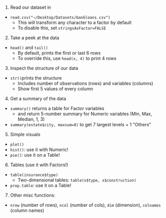 1. Read our dataset in
  - `read.csv("~/Desktop/Datasets/bankloans.csv")`
    - This will transform any character to a factor by default
    - To disable this, set `stringsAsFactor=FALSE`

2. Take a peek at the data
  - `head()` and `tail()`
    - By default, prints the first or last 6 rows
    - To override this, use `head(x, 4)` to print 4 rows
    
3. Inspect the structure of our data
  - `str()`prints the structure
    - Includes number of observations (rows) and variables (columns)
    - Show first 5 values of every column
    
4. Get a summary of the data
  - `summary()` returns a table for Factor variables
      - and return 5-number summary for Numeric variables (Min, Max, Median, 1, 3)
  - `summary(estate$city, maxsum=8)` to get 7 largest levels + 1 "Others"
  
5. Simple visuals
  - `plot()`
  - `hist()`: use it with Numeric!
  - `pie()`: use it on a Table!
      
6. Tables (use it with Factors!)
  - `table(insurance$type)`
    - Two-dimensional tables: `table(x$type, x$construction)`
  - `prop.table`: use it on a Table!

7. Other misc functions:
  - `nrow` (number of rows), `ncol` (number of cols), `dim` (dimension), `colnames` (column names)
  
